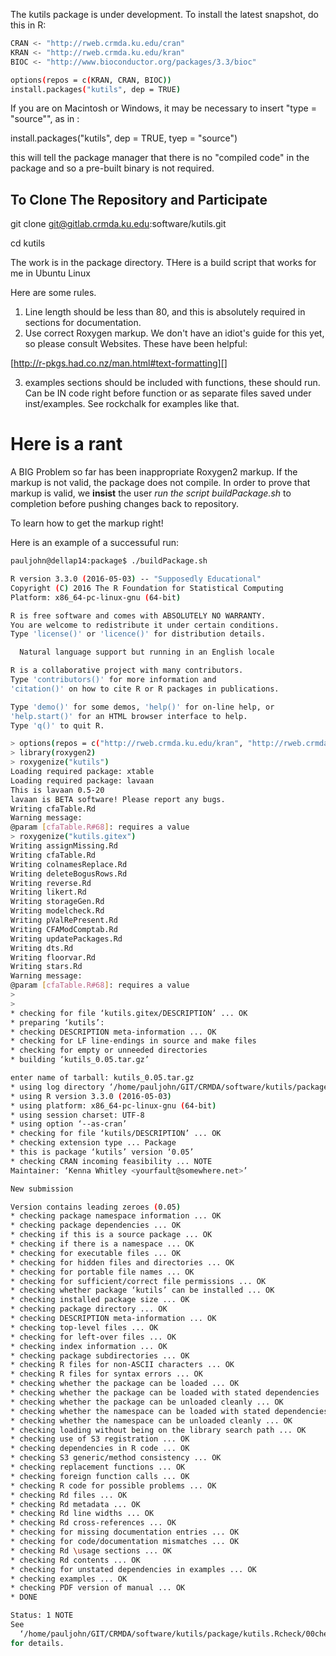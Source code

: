 The kutils package is under development. To install
the latest snapshot, do this in R:

```bash
CRAN <- "http://rweb.crmda.ku.edu/cran"
KRAN <- "http://rweb.crmda.ku.edu/kran"
BIOC <- "http://www.bioconductor.org/packages/3.3/bioc"

options(repos = c(KRAN, CRAN, BIOC))
install.packages("kutils", dep = TRUE)
```

If you are on Macintosh or Windows, it may be necessary to
insert "type = "source"", as in :

install.packages("kutils", dep = TRUE, tyep = "source")

this will tell the package manager that there is no
"compiled code" in the package and so a pre-built binary is
not required.

## To Clone The Repository and Participate

git clone git@gitlab.crmda.ku.edu:software/kutils.git

cd kutils


The work is in the package directory. THere is a build
script that works for me in Ubuntu Linux

Here are some rules.

1. Line length should be less than 80, and this is
absolutely required in sections for documentation.
2. Use correct Roxygen markup.
We don't have an idiot's guide for this yet, so please
consult Websites. These have been helpful:

[http://r-pkgs.had.co.nz/man.html#text-formatting][]

3. examples sections should be included with functions, these
should run. Can be IN code right before function or as
separate files saved under inst/examples. See rockchalk
for examples like that.

# Here is a rant

A BIG Problem so far has been inappropriate Roxygen2
markup. If the markup is not valid, the package does not compile.
In order to prove that markup is valid, we
**insist** the user *run the script buildPackage.sh* to
completion before pushing changes back to repository.

To learn how to get the markup right!

Here is an example of a successuful run:

```bash
pauljohn@dellap14:package$ ./buildPackage.sh

R version 3.3.0 (2016-05-03) -- "Supposedly Educational"
Copyright (C) 2016 The R Foundation for Statistical Computing
Platform: x86_64-pc-linux-gnu (64-bit)

R is free software and comes with ABSOLUTELY NO WARRANTY.
You are welcome to redistribute it under certain conditions.
Type 'license()' or 'licence()' for distribution details.

  Natural language support but running in an English locale

R is a collaborative project with many contributors.
Type 'contributors()' for more information and
'citation()' on how to cite R or R packages in publications.

Type 'demo()' for some demos, 'help()' for on-line help, or
'help.start()' for an HTML browser interface to help.
Type 'q()' to quit R.

> options(repos = c("http://rweb.crmda.ku.edu/kran", "http://rweb.crmda.ku.edu/cran"))
> library(roxygen2)
> roxygenize("kutils")
Loading required package: xtable
Loading required package: lavaan
This is lavaan 0.5-20
lavaan is BETA software! Please report any bugs.
Writing cfaTable.Rd
Warning message:
@param [cfaTable.R#68]: requires a value
> roxygenize("kutils.gitex")
Writing assignMissing.Rd
Writing cfaTable.Rd
Writing colnamesReplace.Rd
Writing deleteBogusRows.Rd
Writing reverse.Rd
Writing likert.Rd
Writing storageGen.Rd
Writing modelcheck.Rd
Writing pValRePresent.Rd
Writing CFAModComptab.Rd
Writing updatePackages.Rd
Writing dts.Rd
Writing floorvar.Rd
Writing stars.Rd
Warning message:
@param [cfaTable.R#68]: requires a value
>
>
* checking for file ‘kutils.gitex/DESCRIPTION’ ... OK
* preparing ‘kutils’:
* checking DESCRIPTION meta-information ... OK
* checking for LF line-endings in source and make files
* checking for empty or unneeded directories
* building ‘kutils_0.05.tar.gz’

enter name of tarball: kutils_0.05.tar.gz
* using log directory ‘/home/pauljohn/GIT/CRMDA/software/kutils/package/kutils.Rcheck’
* using R version 3.3.0 (2016-05-03)
* using platform: x86_64-pc-linux-gnu (64-bit)
* using session charset: UTF-8
* using option ‘--as-cran’
* checking for file ‘kutils/DESCRIPTION’ ... OK
* checking extension type ... Package
* this is package ‘kutils’ version ‘0.05’
* checking CRAN incoming feasibility ... NOTE
Maintainer: ‘Kenna Whitley <yourfault@somewhere.net>’

New submission

Version contains leading zeroes (0.05)
* checking package namespace information ... OK
* checking package dependencies ... OK
* checking if this is a source package ... OK
* checking if there is a namespace ... OK
* checking for executable files ... OK
* checking for hidden files and directories ... OK
* checking for portable file names ... OK
* checking for sufficient/correct file permissions ... OK
* checking whether package ‘kutils’ can be installed ... OK
* checking installed package size ... OK
* checking package directory ... OK
* checking DESCRIPTION meta-information ... OK
* checking top-level files ... OK
* checking for left-over files ... OK
* checking index information ... OK
* checking package subdirectories ... OK
* checking R files for non-ASCII characters ... OK
* checking R files for syntax errors ... OK
* checking whether the package can be loaded ... OK
* checking whether the package can be loaded with stated dependencies ... OK
* checking whether the package can be unloaded cleanly ... OK
* checking whether the namespace can be loaded with stated dependencies ... OK
* checking whether the namespace can be unloaded cleanly ... OK
* checking loading without being on the library search path ... OK
* checking use of S3 registration ... OK
* checking dependencies in R code ... OK
* checking S3 generic/method consistency ... OK
* checking replacement functions ... OK
* checking foreign function calls ... OK
* checking R code for possible problems ... OK
* checking Rd files ... OK
* checking Rd metadata ... OK
* checking Rd line widths ... OK
* checking Rd cross-references ... OK
* checking for missing documentation entries ... OK
* checking for code/documentation mismatches ... OK
* checking Rd \usage sections ... OK
* checking Rd contents ... OK
* checking for unstated dependencies in examples ... OK
* checking examples ... OK
* checking PDF version of manual ... OK
* DONE

Status: 1 NOTE
See
  ‘/home/pauljohn/GIT/CRMDA/software/kutils/package/kutils.Rcheck/00check.log’
for details.
```
 
